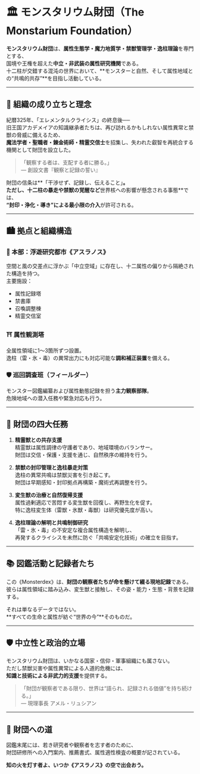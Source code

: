 # 🏛️ モンスタリウム財団（The Monstarium Foundation）

**モンスタリウム財団**は、**属性生態学・魔力地質学・禁獣管理学・逸柱理論**を専門とする、  
国境や王権を超えた**中立・非武装の属性研究機関**である。  
十二柱が交錯する混沌の世界において、**モンスターと自然、そして属性地域との“共鳴的共存”**を目指し活動している。

---

## 🧬 組織の成り立ちと理念

紀暦325年、「エレメンタルクライシス」の終息後──  
旧王国アカデメイアの知識継承者たちは、再び訪れるかもしれない属性異常と禁獣の脅威に備えるため、  
**魔法学者・聖職者・錬金術師・精霊交信士**を招集し、失われた叡智を再統合する機関として財団を設立した。

> 「観察する者は、支配する者に勝る。」  
> ― 創設文書『観察と記録の誓い』

財団の信条は**「干渉せず、記録し、伝えること」**。  
ただし、十二柱の暴走や禁獣の覚醒など**世界核への影響が懸念される事態**では、  
**“封印・浄化・導き”による最小限の介入**が許可される。

---

## 🏙️ 拠点と組織構造

### 🏢 本部：浮遊研究都市《アスラノス》
空間と風の交差点に浮かぶ「中立空域」に存在し、十二属性の偏りから隔絶された構造を持つ。  
主要施設：
- 属性記録塔
- 禁書庫
- 召喚調整棟
- 精霊交信室

### ⛩ 属性観測塔
全属性領域に1〜3箇所ずつ設置。  
逸柱（雷・氷・毒）の異常出力にも対応可能な**調和補正装置**を備える。

### 🛡 巡回調査班（フィールダー）
モンスター図鑑編纂および属性動態記録を担う**主力観察部隊**。  
危険地域への潜入任務や緊急対応も行う。

---

## 🎯 財団の四大任務

1. **精霊獣との共存支援**  
   精霊獣は属性調律の守護者であり、地域環境のバランサー。  
   財団は交信・保護・支援を通じ、自然秩序の維持を行う。

2. **禁獣の封印管理と逸柱暴走対策**  
   逸柱の異常共鳴は禁獣災害を引き起こす。  
   財団は早期感知・封印拠点再構築・魔術式再調整を行う。

3. **変生獣の治療と自然復帰支援**  
   属性過剰適応で苦悶する変生獣を回復し、再野生化を促す。  
   特に逸柱変生体（雷獣・氷獣・毒獣）は研究優先度が高い。

4. **逸柱理論の解明と共鳴制御研究**  
   「雷・氷・毒」の不安定な複合属性構造を解明し、  
   再発するクライシスを未然に防ぐ「共鳴安定化技術」の確立を目指す。

---

## 📚 図鑑活動と記録者たち

この《Monsterdex》は、**財団の観察者たちが命を懸けて綴る現地記録**である。  
彼らは属性領域に踏み込み、変生獣と接触し、その姿・能力・生態・背景を記録する。  

それは単なるデータではない。  
**すべての生命と属性が紡ぐ“世界の今”**そのものだ。

---

## 🛡️ 中立性と政治的立場

モンスタリウム財団は、いかなる国家・信仰・軍事組織にも属さない。  
ただし禁獣災害や属性異常による人道的危機には、  
**知識と技術による非武力的支援**を提供する。

> 「財団が観察者である限り、世界は“語られ、記録される価値”を持ち続ける。」  
> ― 現理事長 アメル・リュシアン

---

## 🧭 財団への道

図鑑末尾には、若き研究者や観察者を志す者のために、  
財団研修所への入門案内、推薦書式、属性適性検査の概要が記されている。  

**知の火を灯す者よ、いつか《アスラノス》の空で出会おう。**
